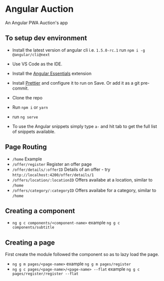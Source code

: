 
# Angular Auction

An Angular PWA Auction's app 


## To setup dev environment

* Install the latest version of angular cli i.e. `1.5.0-rc.1` run `npm i -g @angular/cli@next`
* Use VS Code as the IDE.
* Install the [Angular Essentials](https://marketplace.visualstudio.com/items?itemName=johnpapa.angular-essentials) extension
* Install [Prettier](https://marketplace.visualstudio.com/items?itemName=esbenp.prettier-vscode) and configure it to run on Save. Or add it as a git pre-commit.

* Clone the repo
* Run `npm i` or `yarn`
* run `ng serve`
* To use the Angular snippets simply type `a-` and hit tab to get the full list of snippets available.

## Page Routing
* `/home` Example
* `/offer/register` Register an offer page
* `/offer/details/:offerID` Details of an offer - try `http://localhost:4200/offer/details/1`
* `/offers/location/:locationID` Offers availabe at a location, similar to `/home`
* `/offers/category/:categoryID` Offers availabe for a category, similar to `/home`

## Creating a component
* `ng g c components/<component-name>` example `ng g c components/subtitle`

## Creating a page

First create the module followed the component so as to lazy load the page.
* `ng g m pages/<page-name>` example `ng g m pages/register`
* `ng g c pages/<page-name>/<page-name> --flat` example `ng g c pages/register/register --flat`
